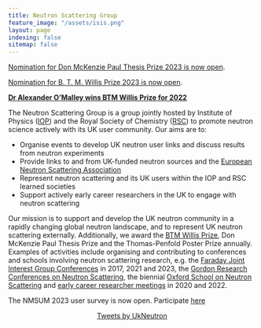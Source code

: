 ```yaml
---
title: Neutron Scattering Group
feature_image: "/assets/isis.png"
layout: page
indexing: false
sitemap: false
---
```


[Nomination for Don McKenzie Paul Thesis Prize 2023 is now open](https://ukneutron.org/general/2022/12/12/DonMcKenziePaulThesisPrize2023/).

[Nomination for B. T. M. Willis Prize 2023 is now open](https://ukneutron.org/general/2023/01/19/btm-willis-nom/).

[**Dr Alexander O’Malley wins BTM Willis Prize for 2022**](https://www.isis.stfc.ac.uk/Pages/WillisPrize2022.aspx)

The Neutron Scattering Group is a group jointly hosted by Institute of Physics ([IOP](https://www.iop.org/physics-community/special-interest-groups/neutron-scattering-group)) and the Royal Society of Chemistry ([RSC](https://www.rsc.org/membership-and-community/connect-with-others/through-interests/interest-groups/neutron-scattering/)) to promote neutron science actively with its UK user community.
Our aims are to:
 
- Organise events to develop UK neutron user links and discuss results from neutron experiments
- Provide links to and from UK-funded neutron sources and the [European Neutron Scattering Association](http://www.neutrons-ensa.eu)
- Represent neutron scattering and its UK users within the IOP and RSC learned societies
- Support actively early career researchers in the UK to engage with neutron scattering
 
Our mission is to support and develop the UK neutron community in a rapidly changing global neutron landscape, and to represent UK neutron scattering externally.
Additionally, we award the [BTM Willis Prize](./willis), Don McKenzie Paul Thesis Prize and the Thomas-Penfold Poster Prize annually. 
Examples of activities include organising and contributing to conferences and schools involving neutron scattering research, e.g. the [Faraday Joint Interest Group Conferences](https://warwick.ac.uk/fac/sci/chemistry/news/events/faraday2017/) in 2017, 2021 and 2023, the [Gordon Research Conferences on Neutron Scattering](https://www.grc.org/neutron-scattering-conference/), the biennial [Oxford School on Neutron Scattering](https://www.oxfordneutronschool.org/) and  [early career researcher meetings](https://ukneutron.org/early_career/) in 2020 and 2022.

The NMSUM 2023 user survey is now open. Participate [here](https://www.smartsurvey.co.uk/s/NMSUM23_UserSurvey/)


<center><a class="twitter-timeline" data-width="350" data-height="500" data-theme="light" href="https://twitter.com/UkNeutron?ref_src=twsrc%5Etfw">Tweets by UkNeutron</a> <script async src="https://platform.twitter.com/widgets.js" charset="utf-8"></script></center>
